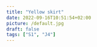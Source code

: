 ```yaml
---
title: "Yellow skirt"
date: 2022-09-16T10:51:54+02:00
picture: /default.jpg
draft: false
tags: ["S1", "J4"]
---
```


